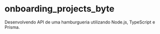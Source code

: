 # onboarding_projects_byte
Desenvolvendo API de uma hamburgueria utilizando Node.js, TypeScript e Prisma.

